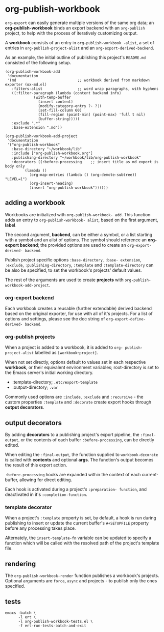 
# org-publish-workbook

`org-export` can  easily generate  multiple versions  of the
same org  data; an **org-publish-workbook** binds  an export
backend  with an  `org-publish`  project, to  help with  the
process of iteratively customizing output.

A **workbook** consists of an entry in `org-publish-workbook
-alist`, a set of entries in `org-publish-project-alist` and
an `org-export-derived-backend`.

As  an  example,  the  initial outline  of  publishing  this
project's `README.md` consisted of the following setup.

    (org-publish-workbook-add
     'documentation
     '(md                            ;; workbook derived from markdown exporter (ox-md.el)
       :filters-alist                ;; word wrap paragraphs, with hyphens
       ((:filter-paragraph (lambda (content backend info)
    			 (with-temp-buffer
    			   (insert content)
    			   (modify-category-entry ?- ?|)
    			   (set-fill-column 60)
    			   (fill-region (point-min) (point-max) 'full t nil)
    			   (buffer-string)))))
       :exclude ".*"
       :base-extension ".md"))

    (org-publish-workbook-add-project
     'documentation
     '("org-publish-workbook"
       :base-directory "~/workbook/lib"
       :include ["org-publish-workbook.org"]
       :publishing-directory "~/workbook/lib/org-publish-workbook"
       :decorators ((:before-processing    ;; insert title as md export is body only
    		 (lambda ()
    		   (org-map-entries (lambda () (org-demote-subtree)) "LEVEL=1")
    		   (org-insert-heading)
    		   (insert "org-publish-workbook"))))))


## adding a workbook

Workbooks   are   initialized  with   `org-publish-workbook-
add`. This function adds  an entry to `org-publish-workbook-
alist`, based on the first argument, **label**.

The second argument, **backend**, can be either a symbol, or
a list starting  with a symbol and an alist  of options. The
symbol  should  reference  an  **org-export  backend**;  the
provided options are used  to create an `org-export-derived-
backend`.

Publish project specific  options `:base-directory`, `:base-
extension`, `:exclude`, `:publishing-directory`, `:template`
and `:template-directory`  can be also be  specified, to set
the workbook's projects' default values.

The rest  of the arguments  are used to  create **projects**
with `org-publish-workbook-add-project`.


### org-export backend

Each  workbook  creates   a  reusable  (further  extendable)
derived backend based on the original exporter, for use with
all of  it's projects. For  a list of options  and settings,
please  see the  doc  string of  `org-export-define-derived-
backend`.


### org-publish projects

When a project is added to  a workbook, it is added to `org-
publish-project-alist` labelled as `[workbook`-`project]`.

When not set directly, options default to values set in each
respective  **workbook**,  or their  equivalent  environment
variables;  root-directory  is  set to  the  Emacs  server's
initial working directory.

-   :template-directory; `.etc/export-template`
-   :output-directory; `.var`

Commonly  used   options  are  `:include`,   `:exclude`  and
`:recursive`  -   the  custom  properties   `:template`  and
`:decorate`   create    export   hooks    through   **output
decorators**.


## output decorators

By adding  **decorators** to  a publishing  project's export
pipeline,  the  `:final-output`,  or the  contents  of  each
buffer `:before-processing`, can be directly edited.

When editing  the `:final-output`, the function  supplied to
`workbook-decorate` is called with **contents** and optional
**args**. The  function's output becomes the  result of this
export action.

`:before-processing` hooks  are expanded within  the context
of each current-buffer, allowing for direct editing.

Each  hook is  activated during  a project's  `:preparation-
function`, and deactivated in it's `:completion-function`.


### template decorator

When a project's `:template` property  is set, by default, a
hook  is  run during  publishing  to  insert or  update  the
current   buffer's   `#+SETUPFILE`   property   before   any
processing takes place.

Alternately,  the   `insert-template-fn`  variable   can  be
updated to specify a function  which will be called with the
resolved path of the project's template file.


## rendering

The   `org-publish-workbook-render`  function   publishes  a
workbook's projects. Optional arguments are `force`, `async`
and projects - to publish only the ones specified.


## tests

    emacs -batch \
          -l ert \
          -l org-publish-workbook-tests.el \
          -f ert-run-tests-batch-and-exit

